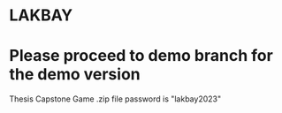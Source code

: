 # LAKBAY
# Please proceed to demo branch for the demo version
Thesis Capstone
Game .zip file password is "lakbay2023"
